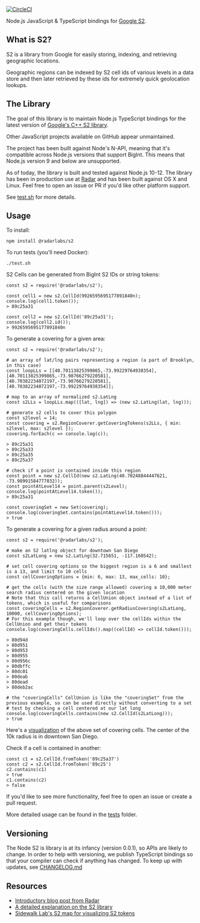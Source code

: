[![CircleCI](https://circleci.com/gh/radarlabs/s2.svg?style=svg&circle-token=ed5b9fcba959e9b786eb5e8d714f9715253e020c)](https://circleci.com/gh/radarlabs/s2)

Node.js JavaScript & TypeScript bindings for [Google S2](http://s2geometry.io/).

## What is S2?

S2 is a library from Google for easily storing, indexing, and retrieving geographic locations.

Geographic regions can be indexed by S2 cell ids of various levels in a data store and then later retrieved by these ids for extremely quick geolocation lookups.

## The Library

The goal of this library is to maintain Node.js TypeScript bindings for the latest version of [Google's C++ S2 library](https://github.com/google/s2geometry).

Other JavaScript projects available on GitHub appear unmaintained.

The project has been built against Node's N-API, meaning that it's compatible across Node.js versions that support BigInt.
This means that Node.js version 9 and below are unsupported.

As of today, the library is built and tested against Node.js 10-12. The library has been in production use at [Radar](https://radar.io) and has been built against OS X and Linux. Feel free to open an issue or PR if you'd like other platform support.

See [test.sh](https://github.com/radarlabs/s2/blob/master/test.sh) for more details.

## Usage

To install:

```
npm install @radarlabs/s2
```

To run tests (you'll need Docker):
```
./test.sh
```

S2 Cells can be generated from BigInt S2 IDs or string tokens:

```
const s2 = require('@radarlabs/s2');

const cell1 = new s2.CellId(9926595695177891840n);
console.log(cell1.token());
> 89c25a31

const cell2 = new s2.CellId('89c25a31');
console.log(cell2.id());
> 9926595695177891840n

```

To generate a covering for a given area:

```
const s2 = require('@radarlabs/s2');

# an array of lat/lng pairs representing a region (a part of Brooklyn, in this case)
const loopLLs = [[40.70113825399865,-73.99229764938354],[40.70113825399865,-73.98766279220581],[40.70382234072197,-73.98766279220581],[40.70382234072197,-73.99229764938354]];

# map to an array of normalized s2.LatLng
const s2LLs = loopLLs.map(([lat, lng]) => (new s2.LatLng(lat, lng)));

# generate s2 cells to cover this polygon
const s2level = 14;
const covering = s2.RegionCoverer.getCoveringTokens(s2LLs, { min: s2level, max: s2level });
covering.forEach(c => console.log(c));

> 89c25a31
> 89c25a33
> 89c25a35
> 89c25a37

# check if a point is contained inside this region
const point = new s2.CellId(new s2.LatLng(40.70248844447621, -73.98991584777832));
const pointAtLevel14 = point.parent(s2Level);
console.log(pointAtLevel14.token());
> 89c25a31

const coveringSet = new Set(covering);
console.log(coveringSet.contains(pointAtLevel14.token()));
> true

```

To generate a covering for a given radius around a point:

```
const s2 = require('@radarlabs/s2');

# make an S2 latlng object for downtown San Diego
const s2LatLong = new s2.LatLng(32.715651, -117.160542);

# set cell covering options so the biggest region is a 6 and smallest is a 13, and limit to 10 cells
const cellCoveringOptions = {min: 6, max: 13, max_cells: 10};

# get the cells (with the size range allowed) covering a 10,000 meter search radius centered on the given location
# Note that this call returns a CellUnion object instead of a list of tokens, which is useful for comparisons
const coveringCells = s2.RegionCoverer.getRadiusCovering(s2LatLong, 10000, cellCoveringOptions);
# For this example though, we'll loop over the cellIds within the CellUnion and get their tokens
console.log(coveringCells.cellIds().map((cellId) => cellId.token()));

> 80d94d
> 80d951
> 80d953
> 80d955
> 80d956c
> 80dbffc
> 80dc01
> 80deab
> 80dead
> 80deb2ac

# the "coveringCells" CellUnion is like the "coveringSet" from the previous example, so can be used directly without converting to a set
# test by checking a cell centered at our lat long
console.log(coveringCells.contains(new s2.CellId(s2LatLong)));
> true

```
Here's a [visualization](http://s2.sidewalklabs.com/regioncoverer/?center=32.716657%2C-117.180841&zoom=11&cells=80d94d%2C80d951%2C80d953%2C80d955%2C80d956c%2C80dbffc%2C80dc01%2C80deab%2C80dead%2C80deb2ac) of the above set of covering cells.  The center of the 10k radius is in downtown San Diego.


Check if a cell is contained in another:

```
const c1 = s2.CellId.fromToken('89c25a37')
const c2 = s2.CellId.fromToken('89c25')
c2.contains(c1)
> true
c1.contains(c2)
> false
```

 If you'd like to see more functionality, feel free to open an issue or create a pull request.

More detailed usage can be found in the [tests](https://github.com/radarlabs/s2/tree/master/test) folder.

## Versioning

The Node S2 is library is at its infancy (version 0.0.1), so APIs are likely to change.
In order to help with versioning, we publish TypeScript bindings so that your compiler can check
if anything has changed. To keep up with updates, see [CHANGELOG.md](https://github.com/radarlabs/s2/blob/master/CHANGELOG.md)

## Resources

- [Introductory blog post from Radar](https://radar.io/blog/open-source-node-js-typescript-s2-library)
- [A detailed explanation on the S2 library](http://s2geometry.io/)
- [Sidewalk Lab's S2 map for visualizing S2 tokens](https://s2.sidewalklabs.com/regioncoverer/)
